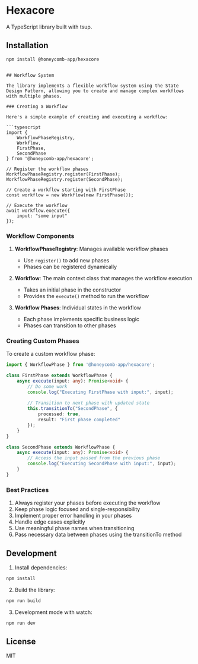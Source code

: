 # Hexacore

A TypeScript library built with tsup.

## Installation

```bash
npm install @honeycomb-app/hexacore
```

```

## Workflow System

The library implements a flexible workflow system using the State Design Pattern, allowing you to create and manage complex workflows with multiple phases.

### Creating a Workflow

Here's a simple example of creating and executing a workflow:

```typescript
import { 
    WorkflowPhaseRegistry, 
    Workflow,
    FirstPhase,
    SecondPhase
} from '@honeycomb-app/hexacore';

// Register the workflow phases
WorkflowPhaseRegistry.register(FirstPhase);
WorkflowPhaseRegistry.register(SecondPhase);

// Create a workflow starting with FirstPhase
const workflow = new Workflow(new FirstPhase());

// Execute the workflow
await workflow.execute({
    input: "some input"
});
```

### Workflow Components

1. **WorkflowPhaseRegistry**: Manages available workflow phases
   - Use `register()` to add new phases
   - Phases can be registered dynamically

2. **Workflow**: The main context class that manages the workflow execution
   - Takes an initial phase in the constructor
   - Provides the `execute()` method to run the workflow

3. **Workflow Phases**: Individual states in the workflow
   - Each phase implements specific business logic
   - Phases can transition to other phases

### Creating Custom Phases

To create a custom workflow phase:

```typescript
import { WorkflowPhase } from '@honeycomb-app/hexacore';

class FirstPhase extends WorkflowPhase {
    async execute(input: any): Promise<void> {
        // Do some work
        console.log("Executing FirstPhase with input:", input);
        
        // Transition to next phase with updated state
        this.transitionTo("SecondPhase", {
            processed: true,
            result: "First phase completed"
        });
    }
}

class SecondPhase extends WorkflowPhase {
    async execute(input: any): Promise<void> {
        // Access the input passed from the previous phase
        console.log("Executing SecondPhase with input:", input);
    }
}
```

### Best Practices

1. Always register your phases before executing the workflow
2. Keep phase logic focused and single-responsibility
3. Implement proper error handling in your phases
4. Handle edge cases explicitly
5. Use meaningful phase names when transitioning
6. Pass necessary data between phases using the transitionTo method

## Development

1. Install dependencies:
```bash
npm install
```

2. Build the library:
```bash
npm run build
```

3. Development mode with watch:
```bash
npm run dev
```

## License

MIT
